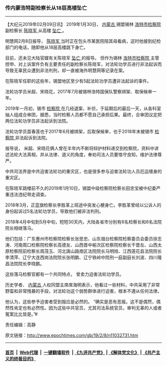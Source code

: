 ### 传内蒙浩特副检察长从18层高楼坠亡
------------------------

<p>
 【大纪元2019年02月09日讯】 2019年1月30日，
 <a href="http://www.epochtimes.com/gb/tag/%E5%86%85%E8%92%99%E5%8F%A4.html">
  内蒙古
 </a>
 锡盟锡林
 <a href="http://www.epochtimes.com/gb/tag/%E6%B5%A9%E7%89%B9%E5%B8%82%E6%A3%80%E5%AF%9F%E9%99%A2.html">
  浩特市检察院
 </a>
 副检察长
 <a href="http://www.epochtimes.com/gb/tag/%E9%99%88%E6%99%93%E5%86%9B.html">
  陈晓军
 </a>
 从高楼
 <a href="http://www.epochtimes.com/gb/tag/%E5%9D%A0%E4%BA%A1.html">
  坠亡
 </a>
 。
</p>
<p class="p2">
 <span class="s1">
  明慧网2月8日报导，
  <a href="http://www.epochtimes.com/gb/tag/%E9%99%88%E6%99%93%E5%86%9B.html">
   陈晓军
  </a>
  当时正在包头市某医院陪其母看病，这时他接到纪检部门的电话，随即他从18层高楼跳下身亡。
 </span>
</p>
<p class="p4">
 <span class="s1">
  目前，还未见大陆官媒有关陈晓军
  <a href="http://www.epochtimes.com/gb/tag/%E5%9D%A0%E4%BA%A1.html">
   坠亡
  </a>
  的报导。
 </span>
 <span class="s1">
  但作为锡林
  <a href="http://www.epochtimes.com/gb/tag/%E6%B5%A9%E7%89%B9%E5%B8%82%E6%A3%80%E5%AF%9F%E9%99%A2.html">
   浩特市检察院
  </a>
  主管控申、对上诉案件负有主要责任的副检察长陈晓军，对法轮功学员进行非法起诉而导致无辜民众遭到非法判刑，却一直被海外明慧网等记录在案。
 </span>
</p>
<p class="p4">
 <span class="s1">
  在陈晓军任职的这些年，锡盟地区至少有5起法轮功学员遭非法起诉的事件。
 </span>
</p>
<p class="p4">
 <span class="s1">
  法轮功学员米超、宋晓花，2017年7月被锡林浩特国保队警察绑架、取保候审一年。
 </span>
</p>
<p class="p4">
 <span class="s1">
  2019年一月初，锡市
  <a href="http://www.epochtimes.com/gb/tag/%E6%A3%80%E5%AF%9F%E9%99%A2.html">
   检察院
  </a>
  在几经退案、补侦，于延期后的最后一天，从各科室抽人组成合审团，据悉，当时检察人员都不愿自己承担后果。最终，合审团议定把两位法轮功学员非法起诉到法院。
 </span>
</p>
<p class="p4">
 <span class="s1">
  法轮功学员苗春莲也于2017年6月被绑架，后取保候审，也于2018年末被锡市
  <a href="http://www.epochtimes.com/gb/tag/%E6%A3%80%E5%AF%9F%E9%99%A2.html">
   检察院
  </a>
  非法起诉到法院。
 </span>
</p>
<p class="p4">
 <span class="s1">
  报导说，
 </span>
 <span class="s1">
  米超、宋晓花俩人曾在半年内不断将辩护材料递交到检察院，资料中讲述法轮大法真相，并从法律、道义的角度，奉劝司法人员要恪守良知，维护法律尊严。
 </span>
</p>
<p class="p4">
 <span class="s1">
  中共司法界是中共迫害法轮功的重灾区，也是很多参与迫害法轮功人员厄运缠身的重灾区。
 </span>
</p>
<p class="p4">
 <span class="s1">
  在陈晓军跳楼前不久的2019年1月10日，锡盟中级检察院检察长田忠宝被中纪委严重违法违纪带走调查。
 </span>
</p>
<p class="p4">
 <span class="s1">
  2018年3月，正蓝旗检察长李胜革上班途中突发心梗身亡。李胜革曾经以公诉人的身份起诉过5名法轮功学员，导致他们被非法判刑。
 </span>
</p>
<p class="p4">
 <span class="s1">
  2018年4月中旬到5月中旬，短短30天内，大陆各省市分别有6名检察长和6名法院院长相继落马。
 </span>
</p>
<p class="p4">
 <span class="s1">
  他们包括：广东惠州市检察院检察长张思忠、山东烟台检察院检察委员会委员徐志涛、河南周口检察院检察长高德友、山西晋中榆次区检察院检察长干晋左、山西太原检察院前检察长周茂玉、河北唐山路南区法院院长马明旭、江西莲花县法院院长李清萍、辽宁大连西岗法院院长张明鹏、辽宁铁岭中院刑一庭副庭长刘波、四川隆昌法院院长李晓鹏。
 </span>
</p>
<p class="p4">
 <span class="s1">
  这些落马检察官都有一个共同特点， 曾卖力迫害法轮功学员。
 </span>
</p>
<p class="p5">
 <span class="s1">
  历史学者、
  <a href="http://www.epochtimes.com/gb/tag/%E5%86%85%E8%92%99%E5%8F%A4.html">
   内蒙古
  </a>
  人权同盟主席席海明表示，他看过一些材料，中共采用了非常野蛮和非常残暴的手段，对法轮功这个弱势群体进行迫害，根本不遵从任何法律。
 </span>
</p>
<p class="p5">
 <span class="s1">
  他认为，这些参予迫害者受到报应是必然的。
 </span>
 <span class="s1">
  “确实是恶有恶报。这不是偶然，偶然性肯定也有必然性。因为这些中共官员，尤其司法系统官员，审判无辜的人或者冤案比比皆是。”#
 </span>
</p>
<p class="p5">
 责任编辑：高静
</p>

原文链接：http://www.epochtimes.com/gb/19/2/8/n11032731.htm


------------------------
#### [首页](https://github.com/gfw-breaker/banned-news/blob/master/README.md) &nbsp;|&nbsp; [Web代理](https://github.com/labour-camp/helloworld) &nbsp;|&nbsp; [一键翻墙软件](https://github.com/gfw-breaker/nogfw/blob/master/README.md) &nbsp;| [《九评共产党》](https://github.com/gfw-breaker/9ping.md/blob/master/README.md#九评之一评共产党是什么) | [《解体党文化》](https://github.com/gfw-breaker/jtdwh.md/blob/master/README.md) | [《共产主义的终极目的》](https://github.com/gfw-breaker/gczydzjmd.md/blob/master/README.md)

